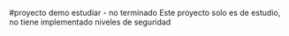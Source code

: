 #proyecto demo estudiar - no terminado
Este proyecto solo es de estudio, no tiene implementado niveles de seguridad


